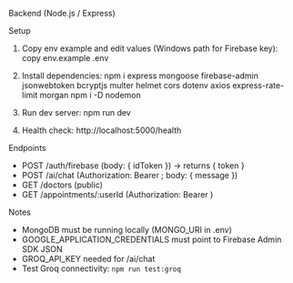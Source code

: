 Backend (Node.js / Express)

Setup

1) Copy env example and edit values (Windows path for Firebase key):
copy env.example .env

2) Install dependencies:
npm i express mongoose firebase-admin jsonwebtoken bcryptjs multer helmet cors dotenv axios express-rate-limit morgan
npm i -D nodemon

3) Run dev server:
npm run dev

4) Health check:
http://localhost:5000/health

Endpoints

- POST /auth/firebase (body: { idToken }) → returns { token }
- POST /ai/chat (Authorization: Bearer <token>; body: { message })
- GET /doctors (public)
- GET /appointments/:userId (Authorization: Bearer <token>)

Notes

- MongoDB must be running locally (MONGO_URI in .env)
- GOOGLE_APPLICATION_CREDENTIALS must point to Firebase Admin SDK JSON
- GROQ_API_KEY needed for /ai/chat
- Test Groq connectivity: `npm run test:groq`



